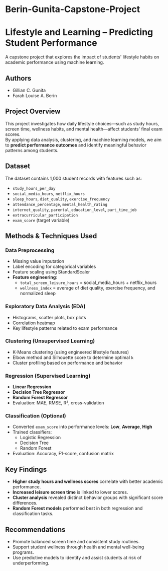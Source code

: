 # Berin-Gunita-Capstone-Project

# Lifestyle and Learning – Predicting Student Performance

A capstone project that explores the impact of students' lifestyle habits on academic performance using machine learning.

## Authors

- Gillian C. Gunita  
- Farah Louise A. Berin  

## Project Overview

This project investigates how daily lifestyle choices—such as study hours, screen time, wellness habits, and mental health—affect students' final exam scores.  
By applying data analysis, clustering, and machine learning models, we aim to **predict performance outcomes** and identify meaningful behavior patterns among students.

## Dataset

The dataset contains 1,000 student records with features such as:

- `study_hours_per_day`  
- `social_media_hours`, `netflix_hours`  
- `sleep_hours`, `diet_quality`, `exercise_frequency`  
- `attendance_percentage`, `mental_health_rating`  
- `internet_quality`, `parental_education_level`, `part_time_job`  
- `extracurricular_participation`  
- `exam_score` (target variable)

## Methods & Techniques Used

### Data Preprocessing
- Missing value imputation
- Label encoding for categorical variables
- Feature scaling using StandardScaler
- **Feature engineering**:
  - `total_screen_leisure_hours` = social_media_hours + netflix_hours
  - `wellness_index` = average of diet quality, exercise frequency, and normalized sleep

### Exploratory Data Analysis (EDA)
- Histograms, scatter plots, box plots
- Correlation heatmap
- Key lifestyle patterns related to exam performance

### Clustering (Unsupervised Learning)
- K-Means clustering (using engineered lifestyle features)
- Elbow method and Silhouette score to determine optimal `k`
- Cluster profiling based on performance and behavior

### Regression (Supervised Learning)
- **Linear Regression**
- **Decision Tree Regressor**
- **Random Forest Regressor**
- Evaluation: MAE, RMSE, R², cross-validation

### Classification (Optional)
- Converted `exam_score` into performance levels: **Low**, **Average**, **High**
- Trained classifiers:
  - Logistic Regression
  - Decision Tree
  - Random Forest
- Evaluation: Accuracy, F1-score, confusion matrix

## Key Findings

- **Higher study hours and wellness scores** correlate with better academic performance.
- **Increased leisure screen time** is linked to lower scores.
- **Cluster analysis** revealed distinct behavior groups with significant score differences.
- **Random Forest models** performed best in both regression and classification tasks.

## Recommendations

- Promote balanced screen time and consistent study routines.
- Support student wellness through health and mental well-being programs.
- Use predictive models to identify and assist students at risk of underperforming.
